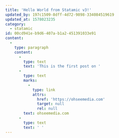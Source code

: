 ```yaml
---
title: 'Hello World from Statamic v3!'
updated_by: 197c1509-8dff-4d72-9898-334084519619
updated_at: 1578023235
category:
  - statamic
id: 00cd941e-b9d6-407a-b1a2-451391033e91
content:
  -
    type: paragraph
    content:
      -
        type: text
        text: 'This is the first post on '
      -
        type: text
        marks:
          -
            type: link
            attrs:
              href: 'https://ohseemedia.com'
              target: null
              rel: null
        text: ohseemedia.com
      -
        type: text
        text: ' '
---
```


